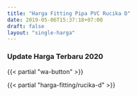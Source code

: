 ```yaml
---
title: "Harga Fitting Pipa PVC Rucika D"
date: 2019-05-06T15:37:18+07:00
draft: false
layout: "single-harga"
---
```


### Update Harga Terbaru 2020

{{< partial "wa-button" >}}

{{< partial "harga-fitting/rucika-d" >}}